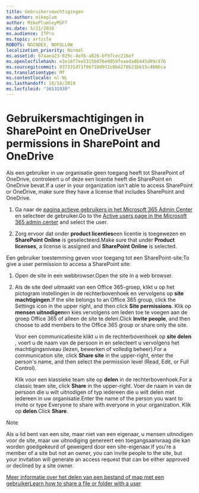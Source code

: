 ```yaml
---
title: Gebruikersmachtigingen
ms.author: mikeplum
author: MikePlumleyMSFT
ms.date: 5/21/2018
ms.audience: ITPro
ms.topic: article
ROBOTS: NOINDEX, NOFOLLOW
localization_priority: Normal
ms.assetid: 67aaea23-025c-4af6-a826-bf97cec216ef
ms.openlocfilehash: e3e18f7ee5315b076e9059feaeda8b445d89c476
ms.sourcegitcommit: 037331d71f06750d972c0b6278b23bb15c4806ca
ms.translationtype: MT
ms.contentlocale: nl-NL
ms.lasthandoff: 10/18/2019
ms.locfileid: "36531930"
---
```

# <a name="user-permissions-in-sharepoint-and-onedrive"></a><span data-ttu-id="bacb8-102">Gebruikersmachtigingen in SharePoint en OneDrive</span><span class="sxs-lookup"><span data-stu-id="bacb8-102">User permissions in SharePoint and OneDrive</span></span>

<span data-ttu-id="bacb8-103">Als een gebruiker in uw organisatie geen toegang heeft tot SharePoint of OneDrive, controleert u of deze een licentie heeft die SharePoint en OneDrive bevat.</span><span class="sxs-lookup"><span data-stu-id="bacb8-103">If a user in your organization isn't able to access SharePoint or OneDrive, make sure they have a license that includes SharePoint and OneDrive.</span></span> 
  
1. <span data-ttu-id="bacb8-104">Ga naar de [pagina actieve gebruikers in het Microsoft 365 Admin Center](https://portal.office.com/adminportal/home#/users) en selecteer de gebruiker.</span><span class="sxs-lookup"><span data-stu-id="bacb8-104">Go to the [Active users page in the Microsoft 365 admin center](https://portal.office.com/adminportal/home#/users) and select the user.</span></span> 
    
2. <span data-ttu-id="bacb8-105">Zorg ervoor dat onder **product licenties**een licentie is toegewezen en **SharePoint Online** is geselecteerd.</span><span class="sxs-lookup"><span data-stu-id="bacb8-105">Make sure that under **Product licenses**, a license is assigned and **SharePoint Online** is selected.</span></span> 
    
 <span data-ttu-id="bacb8-106">Een gebruiker toestemming geven voor toegang tot een SharePoint-site:</span><span class="sxs-lookup"><span data-stu-id="bacb8-106">To give a user permission to access a SharePoint site:</span></span> 
  
1. <span data-ttu-id="bacb8-107">Open de site in een webbrowser.</span><span class="sxs-lookup"><span data-stu-id="bacb8-107">Open the site in a web browser.</span></span>
    
2. <span data-ttu-id="bacb8-108">Als de site deel uitmaakt van een Office 365-groep, klikt u op het pictogram instellingen in de rechterbovenhoek en vervolgens op **site machtigingen**.</span><span class="sxs-lookup"><span data-stu-id="bacb8-108">If the site belongs to an Office 365 group, click the Settings icon in the upper right, and then click **Site permissions**.</span></span> <span data-ttu-id="bacb8-109">Klik op **mensen uitnodigen**en kies vervolgens om leden toe te voegen aan de groep Office 365 of alleen de site te delen.</span><span class="sxs-lookup"><span data-stu-id="bacb8-109">Click **Invite people**, and then choose to add members to the Office 365 group or share only the site.</span></span> 
    
    <span data-ttu-id="bacb8-110">Voor een communicatiesite klikt u in de rechterbovenhoek op **site delen** , voert u de naam van de persoon in en selecteert u vervolgens het machtigingsniveau (lezen, bewerken of volledig beheer).</span><span class="sxs-lookup"><span data-stu-id="bacb8-110">For a communication site, click **Share site** in the upper-right, enter the person's name, and then select the permission level (Read, Edit, or Full Control).</span></span> 
    
    <span data-ttu-id="bacb8-111">Klik voor een klassieke team site op **delen** in de rechterbovenhoek.</span><span class="sxs-lookup"><span data-stu-id="bacb8-111">For a classic team site, click **Share** in the upper-right.</span></span> <span data-ttu-id="bacb8-112">Voer de naam in van de persoon die u wilt uitnodigen of typ iedereen die u wilt delen met iedereen in uw organisatie.</span><span class="sxs-lookup"><span data-stu-id="bacb8-112">Enter the name of the person you want to invite or type Everyone to share with everyone in your organization.</span></span> <span data-ttu-id="bacb8-113">Klik op **delen**.</span><span class="sxs-lookup"><span data-stu-id="bacb8-113">Click **Share**.</span></span>
    
> [!NOTE]
> <span data-ttu-id="bacb8-114">Als u lid bent van een site, maar niet van een eigenaar, u mensen uitnodigen voor de site, maar uw uitnodiging genereert een toegangsaanvraag die kan worden goedgekeurd of geweigerd door een site-eigenaar.</span><span class="sxs-lookup"><span data-stu-id="bacb8-114">If you're a member of a site but not an owner, you can invite people to the site, but your invitation will generate an access request that can be either approved or declined by a site owner.</span></span> 
  
[<span data-ttu-id="bacb8-115">Meer informatie over het delen van een bestand of map met een gebruiker</span><span class="sxs-lookup"><span data-stu-id="bacb8-115">Learn how to share a file or folder with a user</span></span>](https://go.microsoft.com/fwlink/?linkid=533408)
  

